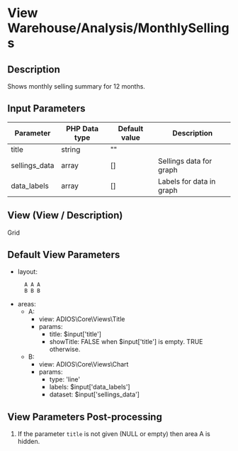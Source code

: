 # View Warehouse/Analysis/MonthlySellings

## Description

Shows monthly selling summary for 12 months.

## Input Parameters

| Parameter     | PHP Data type | Default value | Description              |
| ------------- | ------------- | ------------- | ------------------------ |
| title         | string        | ""            |                          |
| sellings_data | array         | []            | Sellings data for graph  |
| data_labels   | array         | []            | Labels for data in graph |

## View (View / Description)

Grid

## Default View Parameters

* layout:
  ```
    A A A
    B B B    
  ```
* areas:
  * A: 
    * view: ADIOS\Core\Views\Title
    * params:
      * title: $input['title']
      * showTitle: FALSE when $input['title'] is empty. TRUE otherwise.
  * B:
    * view: ADIOS\Core\Views\Chart
    * params:
      * type: 'line'
      * labels: $input['data_labels']
      * dataset: $input['sellings_data']

## View Parameters Post-processing

1. If the parameter `title` is not given (NULL or empty) then area A is hidden.


